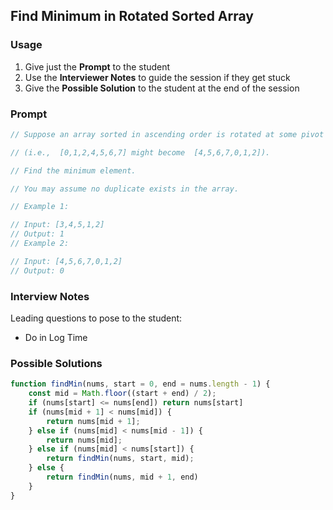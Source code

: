 ## Find Minimum in Rotated Sorted Array

### Usage

1. Give just the **Prompt** to the student
2. Use the **Interviewer Notes** to guide the session if they get stuck
3. Give the **Possible Solution** to the student at the end of the session

### Prompt

```javascript
// Suppose an array sorted in ascending order is rotated at some pivot unknown to you beforehand.

// (i.e.,  [0,1,2,4,5,6,7] might become  [4,5,6,7,0,1,2]).

// Find the minimum element.

// You may assume no duplicate exists in the array.

// Example 1:

// Input: [3,4,5,1,2] 
// Output: 1
// Example 2:

// Input: [4,5,6,7,0,1,2]
// Output: 0
```

### Interview Notes

Leading questions to pose to the student:
- Do in Log Time

### Possible Solutions

```javascript
function findMin(nums, start = 0, end = nums.length - 1) {
    const mid = Math.floor((start + end) / 2);
    if (nums[start] <= nums[end]) return nums[start]
    if (nums[mid + 1] < nums[mid]) {
        return nums[mid + 1];
    } else if (nums[mid] < nums[mid - 1]) {
        return nums[mid];
    } else if (nums[mid] < nums[start]) {
        return findMin(nums, start, mid);
    } else {
        return findMin(nums, mid + 1, end)
    }
}
```